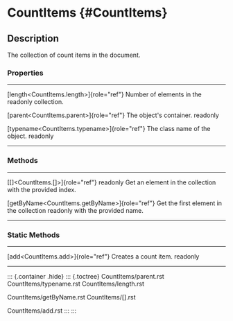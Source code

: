 CountItems {#CountItems}
==========

Description
-----------

The collection of count items in the document.

### Properties

  ----------------------------------------------- --------------------------------
  [length\<CountItems.length\>]{role="ref"}       Number of elements in the
  readonly                                        collection.

  [parent\<CountItems.parent\>]{role="ref"}       The object\'s container.
  readonly                                        

  [typename\<CountItems.typename\>]{role="ref"}   The class name of the object.
  readonly                                        
  ----------------------------------------------- --------------------------------

### Methods

  ------------------------------------------------- ----------------------------------------
  [\[\]\<CountItems.\[\]\>]{role="ref"} readonly    Get an element in the collection with
                                                    the provided index.

  [getByName\<CountItems.getByName\>]{role="ref"}   Get the first element in the collection
  readonly                                          with the provided name.
  ------------------------------------------------- ----------------------------------------

### Static Methods

  ------------------------------------- -----------------------
  [add\<CountItems.add\>]{role="ref"}   Creates a count item.
  readonly                              
  ------------------------------------- -----------------------

::: {.container .hide}
::: {.toctree}
CountItems/parent.rst CountItems/typename.rst CountItems/length.rst

CountItems/getByName.rst CountItems/\[\].rst

CountItems/add.rst
:::
:::
